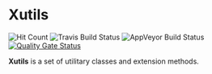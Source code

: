 # Xutils

![Hit Count](http://hits.dwyl.io/robson-rocha/xutils.svg)
![Travis Build Status](https://api.travis-ci.org/Robson-Rocha/Xutils.svg?branch=master)
![AppVeyor Build Status](https://ci.appveyor.com/api/projects/status/0bq5ilj6peaiw3et?svg=true)
[![Quality Gate Status](https://sonarcloud.io/api/project_badges/measure?project=Robson-Rocha_Xutils&metric=alert_status)](https://sonarcloud.io/dashboard?id=Robson-Rocha_Xutils)

**Xutils** is a set of utilitary classes and extension methods.
